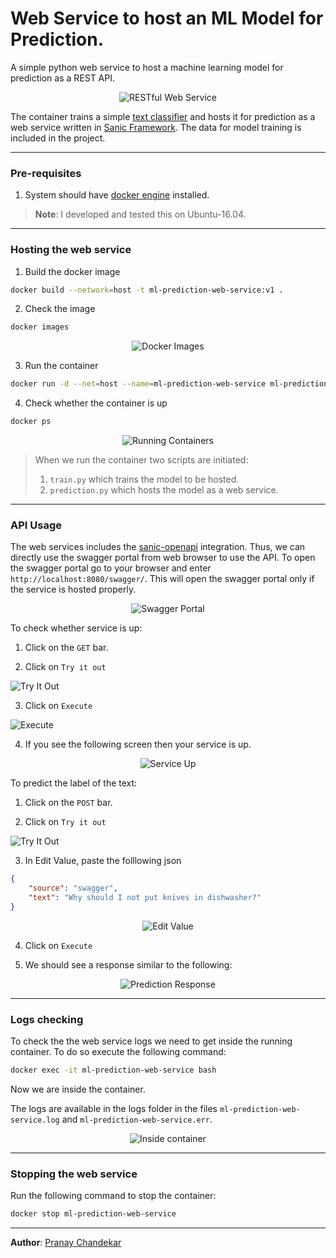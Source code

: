 

  
# Web Service to host an ML Model for Prediction. 
A simple python web service to host a machine learning model for prediction as a REST API.    

<p align="center">        
  <img src="/docs/images/mpws-00.jpg" alt="RESTful Web Service">        
</p>  

The container trains a simple [text classifier](https://fasttext.cc/docs/en/supervised-tutorial.html) and hosts it for prediction as a web service written in [Sanic Framework](https://sanic.readthedocs.io/en/latest/). The data for model training is included in the project.     
    
---    
 ### Pre-requisites    
    
1. System should have [docker engine](https://docs.docker.com/install/) installed.    
>**Note**: I developed and tested this on Ubuntu-16.04.    
 ---    
 ### Hosting the web service    
    
1. Build the docker image     
```bash 
docker build --network=host -t ml-prediction-web-service:v1 .
``` 

2. Check the image     
```bash 
docker images  
``` 
<p align="center">        
  <img src="/docs/images/mpws-01.png" alt="Docker Images">        
</p>        
  
3. Run the container    
```bash
docker run -d --net=host --name=ml-prediction-web-service ml-prediction-web-service:v1
```  
  
 4. Check whether the container is up     
```bash 
docker ps  
``` 
<p align="center">        
  <img src="/docs/images/mpws-02.png" alt="Running Containers">        
</p>        
    
    
>When we run the container two scripts are initiated: 
>1. `train.py` which trains the model to be hosted. 
>2. `prediction.py` which hosts the model as a web service.    
 ---    
 ### API Usage 
 The web services includes the [sanic-openapi](https://github.com/huge-success/sanic-openapi) integration. Thus, we can directly use the swagger portal from web browser to use the API. To open the swagger portal go to your browser and enter `http://localhost:8080/swagger/`. This will open the swagger portal only if the service is hosted properly.    
<p align="center">        
  <img src="/docs/images/mpws-03.png" alt="Swagger Portal">        
</p>        
    
To check whether service is up:    
    
 1. Click on the `GET` bar.     
    
 2. Click on `Try it out` <p align="center">        
  <img src="/docs/images/mpws-04.png" alt="Try It Out">        
</p>       
    
 3. Click on `Execute` <p align="center">        
  <img src="/docs/images/mpws-05.png" alt="Execute">        
</p>       
    
 4. If you see the following screen then your service is up.    
<p align="center">        
  <img src="/docs/images/mpws-06.png" alt="Service Up">        
</p>        
    
To predict the label of the text:    
    
 1. Click on the `POST` bar.     
    
 2. Click on `Try it out` <p align="center">        
  <img src="/docs/images/mpws-07.png" alt="Try It Out">        
</p>       
    
 3. In Edit Value, paste the folllowing json    
```json
{    
	"source": "swagger",    
	"text": "Why should I not put knives in dishwasher?"
}
``` 
<p align="center">        
  <img src="/docs/images/mpws-08.png" alt="Edit Value">        
</p>      
    
 4. Click on `Execute`    
    
5. We should see a response similar to the following:    
<p align="center">        
  <img src="/docs/images/mpws-09.png" alt="Prediction Response">        
</p>        
    
---    
 ### Logs checking 
 To check the the web service logs we need to get inside the running container. To do so execute the following command:    
```bash
docker exec -it ml-prediction-web-service bash
``` 
Now we are inside the container.    
    
The logs are available in the logs folder in the files `ml-prediction-web-service.log` and `ml-prediction-web-service.err`.    
    
<p align="center">        
  <img src="/docs/images/mpws-10.png" alt="Inside container">        
</p>        
    
---    
 ### Stopping the web service 
 Run the following command to stop the container:    
```bash
docker stop ml-prediction-web-service
```
--- 
**Author**: [Pranay Chandekar](https://www.linkedin.com/in/pranaychandekar/)
